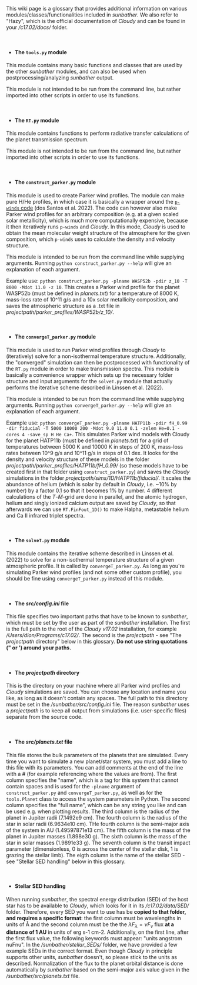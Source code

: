 This wiki page is a glossary that provides additional information on various modules/classes/functionalities included in _sunbather_. We also refer to "Hazy", which is the official documentation of _Cloudy_ and can be found in your _/c17.02/docs/_ folder. 

<br>

- #### The `tools.py` module
This module contains many basic functions and classes that are used by the other _sunbather_ modules, and can also be used when postprocessing/analyzing _sunbather_ output. 

This module is not intended to be run from the command line, but rather imported into other scripts in order to use its functions.

<br>

- #### The `RT.py` module
This module contains functions to perform radiative transfer calculations of the planet transmission spectrum. 

This module is not intended to be run from the command line, but rather imported into other scripts in order to use its functions.

<br>

- #### The `construct_parker.py` module
This module is used to create Parker wind profiles. The module can make pure H/He profiles, in which case it is basically a wrapper around the [`p-winds` code](https://github.com/ladsantos/p-winds) (dos Santos et al. 2022). The code can however also make Parker wind profiles for an arbitrary composition (e.g. at a given scaled solar metallicity), which is much more computationally expensive, because it then iteratively runs `p-winds` and _Cloudy_. In this mode, _Cloudy_ is used to obtain the mean molecular weight structure of the atmosphere for the given composition, which `p-winds` uses to calculate the density and velocity structure. 

This module is intended to be run from the command line while supplying arguments. Running `python construct_parker.py --help` will give an explanation of each argument.

Example use: `python construct_parker.py -plname WASP52b -pdir z_10 -T 8000 -Mdot 11.0 -z 10`. This creates a Parker wind profile for the planet WASP52b (must be defined in *planets.txt*) for a temperature of 8000 K, mass-loss rate of 10^11 g/s and a 10x solar metallicity composition, and saves the atmospheric structure as a .txt file in *projectpath/parker_profiles/WASP52b/z_10/*.

<br>

- #### The `convergeT_parker.py` module
This module is used to run Parker wind profiles through _Cloudy_ to (iteratively) solve for a non-isothermal temperature structure. Additionally, the "converged" simulation can then be postprocessed with functionality of the `RT.py` module in order to make transmission spectra. This module is basically a convenience wrapper which sets up the necessary folder structure and input arguments for the `solveT.py` module that actually performs the iterative scheme described in Linssen et al. (2022).

This module is intended to be run from the command line while supplying arguments. Running `python convergeT_parker.py --help` will give an explanation of each argument.

Example use: `python convergeT_parker.py -plname HATP11b -pdir fH_0.99 -dir fiducial -T 5000 10000 200 -Mdot 9.0 11.0 0.1 -zelem He=0.1 -cores 4 -save_sp H He Ca+`. This simulates Parker wind models with Cloudy for the planet HATP11b (must be defined in *planets.txt*) for a grid of temperatures between 5000 K and 10000 K in steps of 200 K, mass-loss rates between 10^9 g/s and 10^11 g/s in steps of 0.1 dex. It looks for the density and velocity structure of these models in the folder *projectpath/parker_profiles/HATP11b/fH_0.99/* (so these models have to be created first in that folder using `construct_parker.py`) and saves the _Cloudy_ simulations in the folder *projectpath/sims/1D/HATP11b/fiducial/*. It scales the abundance of helium (which is solar by default in _Cloudy_, i.e. ~10% by number) by a factor 0.1 so that it becomes 1% by number. 4 different calculations of the $T$-$\dot{M}$-grid are done in parallel, and the atomic hydrogen, helium and singly ionized calcium output are saved by _Cloudy_, so that afterwards we can use `RT.FinFout_1D()` to make Halpha, metastable helium and Ca II infrared triplet spectra.

<br>

- #### The `solveT.py` module
This module contains the iterative scheme described in Linssen et al. (2022) to solve for a non-isothermal temperature structure of a given atmospheric profile. It is called by `convergeT_parker.py`. As long as you're simulating Parker wind profiles (and not some other custom profile), you should be fine using `convergeT_parker.py` instead of this module.

<br>

- #### The _src/config.ini_ file
This file specifies two important paths that have to be known to _sunbather_, which must be set by the user as part of the _sunbather_ installation. The first is the full path to the root of the _Cloudy v17.02_ installation, for example _/Users/dion/Programs/c17.02/_. The second is the _projectpath_ - see "The _projectpath_ directory" below in this glossary. **Do not use string quotations (" or ') around your paths.**

<br>

- #### The _projectpath_ directory
This is the directory on your machine where all Parker wind profiles and _Cloudy_ simulations are saved. You can choose any location and name you like, as long as it doesn't contain any spaces. The full path to this directory must be set in the _/sunbather/src/config.ini_ file. The reason _sunbather_ uses a _projectpath_ is to keep all output from simulations (i.e. user-specific files) separate from the source code.

<br>

- #### The _src/planets.txt_ file
This file stores the bulk parameters of the planets that are simulated. Every time you want to simulate a new planet/star system, you must add a line to this file with its parameters. You can add comments at the end of the line with a # (for example referencing where the values are from). The first column specifies the "name", which is a tag for this system that cannot contain spaces and is used for the `-plname` argument of `construct_parker.py` and `convergeT_parker.py`, as well as for the `tools.Planet` class to access the system parameters in Python. The second column specifies the "full name", which can be any string you like and can be used e.g. when plotting results. The third column is the radius of the planet in Jupiter radii (7.1492e9 cm). The fourth column is the radius of the star in solar radii (6.9634e10 cm). THe fourth column is the semi-major axis of the system in AU (1.49597871e13 cm). The fifth column is the mass of the planet in Jupiter masses (1.898e30 g). The sixth column is the mass of the star in solar masses (1.9891e33 g). The seventh column is the transit impact parameter (dimensionless, 0 is across the center of the stellar disk, 1 is grazing the stellar limb). The eigth column is the name of the stellar SED - see "Stellar SED handling" below in this glossary.

<br>

- #### Stellar SED handling
When running _sunbather_, the spectral energy distribution (SED) of the host star has to be available to _Cloudy_, which looks for it in its _/c17.02/data/SED/_ folder. Therefore, every SED you want to use has be **copied to that folder, and requires a specific format**: the first column must be wavelengths in units of Å and the second column must be the the $\lambda F_{\lambda} = \nu F_{\nu}$ flux **at a distance of 1 AU** in units of erg s-1 cm-2. Additionally, on the first line, after the first flux value, the following keywords must appear: "units angstrom nuFnu". In the */sunbather/stellar_SEDs/* folder, we have provided a few example SEDs in the correct format. Even though _Cloudy_ in principle supports other units, _sunbather_ doesn't, so please stick to the units as described. Normalization of the flux to the planet orbital distance is done automatically by *sunbather* based on the semi-major axis value given in the */sunbather/src/planets.txt* file.
